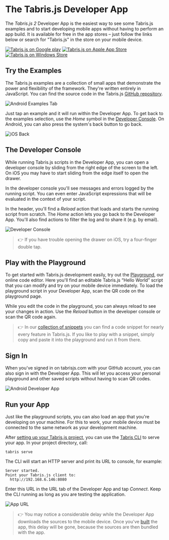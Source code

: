 # The Tabris.js Developer App

The *Tabris.js 2* Developer App is the easiest way to see some Tabris.js examples and to start developing mobile apps without having to perform an app build.
It is available for free in the app stores – just follow the links below or search for "Tabris.js" in the store on your mobile device.

[![Tabris.js on Google play](https://tabrisjs.com/assets/img/playstore-badge.png)](https://play.google.com/store/apps/details?id=com.eclipsesource.tabrisjs2)
[![Tabris.js on Apple App Store](https://tabrisjs.com/assets/img/appstore-badge.png)](https://itunes.apple.com/us/app/tabris.js-2/id1166468326?mt=8)
[![Tabris.js on Windows Store](https://tabrisjs.com/assets/img/windows-badge.png)](https://www.microsoft.com/store/apps/9n8z4pp9chtx)

## Try the Examples

The Tabris.js examples are a collection of small apps that demonstrate the power and flexibility of the framework.
They're written entirely in JavaScript.
You can find the source code in the Tabris.js [GitHub repository](https://github.com/eclipsesource/tabris-js/tree/master/examples).

![Android Examples Tab](img/examples.png)

Just tap an example and it will run within the Developer App.
To get back to the examples selection, use the *Home* symbol in the [Developer Console](#the-developer-console).
On Android, you can also press the system's back button to go back.

![iOS Back](img/back-ios.png)

## The Developer Console

While running Tabris.js scripts in the Developer App, you can open a developer console by sliding from the right edge of the screen to the left.
On iOS you may have to start sliding from the edge itself to open the drawer.

In the developer console you'll see messages and errors logged by the running script.
You can even enter JavaScript expressions that will be evaluated in the context of your script.

In the header, you'll find a *Reload* action that loads and starts the running script from scratch.
The *Home* action lets you go back to the Developer App.
You'll also find actions to filter the log and to share it (e.g. by email).

![Developer Console](img/console-android.png)

> :point_right: If you have trouble opening the drawer on iOS, try a four-finger double tap.

## Play with the Playground

To get started with Tabris.js development easily, try out the [Playground](https://tabrisjs.com/playground), our online code editor.
Here you'll find an editable Tabris.js “Hello World” script that you can modify and try on your mobile device immediately.
To load the playground script in your Developer App, scan the QR code on the playground page.

While you edit the code in the playground, you can always reload to see your changes in action.
Use the *Reload* button in the developer console or scan the QR code again.

> :point_right: In our [collection of snippets](https://github.com/eclipsesource/tabris-js/tree/master/snippets) you can find a code snippet for nearly every feature in Tabris.js.
If you like to play with a snippet, simply copy and paste it into the playground and run it from there.

## Sign In

When you've signed in on tabrisjs.com with your GitHub account, you can also sign in with the Developer App.
This will let you access your personal playground and other saved scripts without having to scan QR codes.

![Android Developer App](img/welcome-screen.png)

## Run your App

Just like the playground scripts, you can also load an app that you're developing on your machine.
For this to work, your mobile device must be connected to the same network as your development machine.

After [setting up your Tabris.js project](getting-started.md), you can use the [Tabris CLI](https://www.npmjs.com/package/tabris-cli) to serve your app.
In your project directory, call:

    tabris serve

The CLI will start an HTTP server and print its URL to console, for example:

    Server started.
    Point your Tabris.js client to:
      http://192.168.6.146:8080

Enter this URL in the URL tab of the Developer App and tap *Connect*.
Keep the CLI running as long as you are testing the application.

![App URL](img/app-url.png)

> :point_right: You may notice a considerable delay while the Developer App downloads the sources to the mobile device. Once you've [built](#publishing-your-app) the app, this delay will be gone, because the sources are then bundled with the app.
